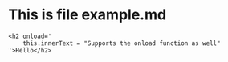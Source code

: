 # This is file example.md
```inline
<h2 onload='
	this.innerText = "Supports the onload function as well"
'>Hello</h2>
```